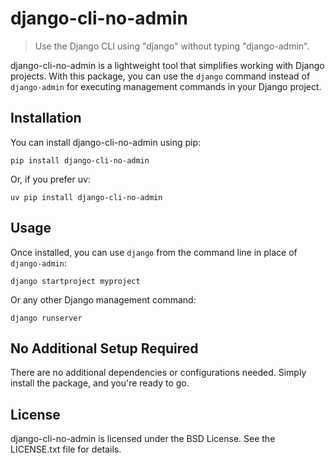# django-cli-no-admin

> Use the Django CLI using "django" without typing "django-admin".

django-cli-no-admin is a lightweight tool that simplifies working with Django projects. With this package, you can use the `django` command instead of `django-admin` for executing management commands in your Django project.

## Installation

You can install django-cli-no-admin using pip:

```shell
pip install django-cli-no-admin
```

Or, if you prefer uv: 

```shell
uv pip install django-cli-no-admin
```

## Usage

Once installed, you can use `django` from the command line in place of `django-admin`:

```shell
django startproject myproject
```

Or any other Django management command:

```shell
django runserver
```

## No Additional Setup Required

There are no additional dependencies or configurations needed. Simply install the package, and you're ready to go.

## License

django-cli-no-admin is licensed under the BSD License. See the LICENSE.txt file for details.
